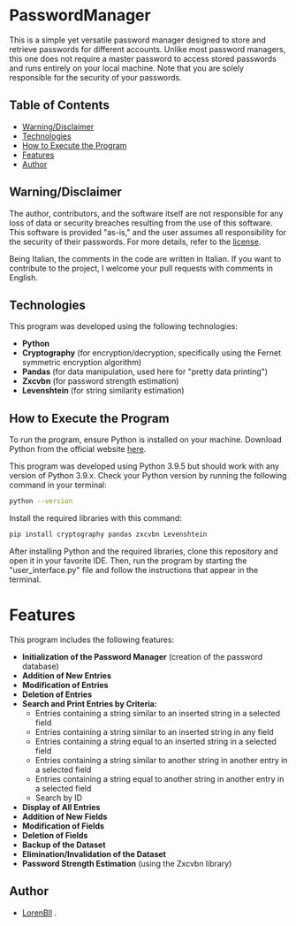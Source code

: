 # PasswordManager

This is a simple yet versatile password manager designed to store and retrieve passwords for different accounts. Unlike most password managers, this one does not require a master password to access stored passwords and runs entirely on your local machine. Note that you are solely responsible for the security of your passwords.

## Table of Contents

- [Warning/Disclaimer](#warningdisclaimer)
- [Technologies](#technologies)
- [How to Execute the Program](#how-to-execute-the-program)
- [Features](#features)
- [Author](#author)

## Warning/Disclaimer

The author, contributors, and the software itself are not responsible for any loss of data or security breaches resulting from the use of this software. This software is provided "as-is," and the user assumes all responsibility for the security of their passwords. For more details, refer to the [license](LICENSE.md).

Being Italian, the comments in the code are written in Italian. If you want to contribute to the project, I welcome your pull requests with comments in English.

## Technologies

This program was developed using the following technologies:

- **Python**
- **Cryptography** (for encryption/decryption, specifically using the Fernet symmetric encryption algorithm)
- **Pandas** (for data manipulation, used here for "pretty data printing")
- **Zxcvbn** (for password strength estimation)
- **Levenshtein** (for string similarity estimation)

## How to Execute the Program

To run the program, ensure Python is installed on your machine. Download Python from the official website [here](https://www.python.org/downloads/).

This program was developed using Python 3.9.5 but should work with any version of Python 3.9.x. Check your Python version by running the following command in your terminal:
```bash
python --version
```

Install the required libraries with this command:
```bash
pip install cryptography pandas zxcvbn Levenshtein
```

After installing Python and the required libraries, clone this repository and open it in your favorite IDE. Then, run the program by starting the "user_interface.py" file and follow the instructions that appear in the terminal.

# Features

This program includes the following features:

- **Initialization of the Password Manager** (creation of the password database)
- **Addition of New Entries**
- **Modification of Entries**
- **Deletion of Entries**
- **Search and Print Entries by Criteria:**
    - Entries containing a string similar to an inserted string in a selected field
    - Entries containing a string similar to an inserted string in any field
    - Entries containing a string equal to an inserted string in a selected field
    - Entries containing a string similar to another string in another entry in a selected field
    - Entries containing a string equal to another string in another entry in a selected field
    - Search by ID
- **Display of All Entries**
- **Addition of New Fields**
- **Modification of Fields**
- **Deletion of Fields**
- **Backup of the Dataset**
- **Elimination/Invalidation of the Dataset**
- **Password Strength Estimation** (using the Zxcvbn library)

## Author

- [LorenBll](https://github.com/LorenBll) .